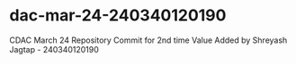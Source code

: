 # dac-mar-24-240340120190
CDAC March 24 Repository
Commit for 2nd time
Value Added by Shreyash Jagtap - 240340120190